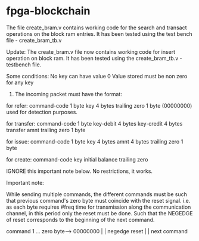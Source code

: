 # fpga-blockchain
The file create_bram.v contains working code for the search and transact operations on the block ram entries.
It has been tested using the test bench file - create_bram_tb.v

Update: The create_bram.v file now contains working code for insert operation on block ram.
It has been tested using the create_bram_tb.v - testbench file.

Some conditions:
No key can have value 0
Value stored must be non zero for any key

1. The incoming packet must have the format:

for refer:
command-code 1 byte
key 4 bytes
trailing zero 1 byte (00000000) used for detection purposes.

for transfer:
command-code 1 byte
key-debit 4 bytes
key-credit 4 bytes
transfer amnt
trailing zero 1 byte

for issue:
command-code 1 byte
key 4 bytes
amnt 4 bytes
trailing zero 1 byte

for create:
command-code
key
initial balance
trailing zero


IGNORE this important note below. No restrictions, it works.

Important note:

While sending multiple commands, the different commands must be such that previous command's zero byte must coincide with the reset signal.
i.e. as each byte requires #freq time for transmission along the communication channel, in this period only the reset must be done.
Such that the NEGEDGE of reset corresponds to the beginning of the next command.

command 1 ... zero byte--> 00000000
                                   |
                                   |
                       negedge reset
                                   |
                                   |
                                    next command


